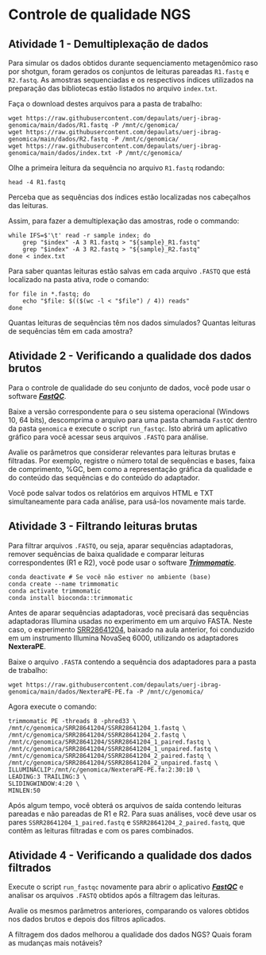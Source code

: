 # Controle de qualidade NGS

## Atividade 1 - Demultiplexação de dados

Para simular os dados obtidos durante sequenciamento metagenômico raso por shotgun, foram gerados os conjuntos de leituras pareadas `R1.fastq` e `R2.fastq`. As amostras sequenciadas e os respectivos índices utilizados na preparação das bibliotecas estão listados no arquivo `index.txt`.

Faça o download destes arquivos para a pasta de trabalho:

```
wget https://raw.githubusercontent.com/depaulats/uerj-ibrag-genomica/main/dados/R1.fastq -P /mnt/c/genomica/
wget https://raw.githubusercontent.com/depaulats/uerj-ibrag-genomica/main/dados/R2.fastq -P /mnt/c/genomica/
wget https://raw.githubusercontent.com/depaulats/uerj-ibrag-genomica/main/dados/index.txt -P /mnt/c/genomica/
```

Olhe a primeira leitura da sequência no arquivo `R1.fastq` rodando:

    head -4 R1.fastq

Perceba que as sequências dos índices estão localizadas nos cabeçalhos das leituras. 

Assim, para fazer a demultiplexação das amostras, rode o commando:

```
while IFS=$'\t' read -r sample index; do
    grep "$index" -A 3 R1.fastq > "${sample}_R1.fastq"
    grep "$index" -A 3 R2.fastq > "${sample}_R2.fastq"
done < index.txt
```

Para saber quantas leituras estão salvas em cada arquivo `.FASTQ` que está localizado na pasta ativa, rode o comando:

```
for file in *.fastq; do
    echo "$file: $(($(wc -l < "$file") / 4)) reads"
done
```

Quantas leituras de sequências têm nos dados simulados? Quantas leituras de sequências têm em cada amostra?


## Atividade 2 - Verificando a qualidade dos dados brutos

Para o controle de qualidade do seu conjunto de dados, você pode usar o software [***FastQC***](https://www.bioinformatics.babraham.ac.uk/projects/fastqc/).

Baixe a versão correspondente para o seu sistema operacional (Windows 10, 64 bits), descomprima o arquivo para uma pasta chamada `FastQC` dentro da pasta `genomica` e execute o script `run_fastqc`. Isto abrirá um aplicativo gráfico para você acessar seus arquivos `.FASTQ` para análise.

Avalie os parâmetros que considerar relevantes para leituras brutas e filtradas. Por exemplo, registre o número total de sequências e bases, faixa de comprimento, %GC, bem como a representação gráfica da qualidade e do conteúdo das sequências e do conteúdo do adaptador.

Você pode salvar todos os relatórios em arquivos HTML e TXT simultaneamente para cada análise, para usá-los novamente mais tarde.

## Atividade 3 - Filtrando leituras brutas

Para filtrar arquivos `.FASTQ`, ou seja, aparar sequências adaptadoras, remover sequências de baixa qualidade e comparar leituras correspondentes (R1 e R2), você pode usar o software [***Trimmomatic***](https://github.com/usadellab/Trimmomatic).

```
conda deactivate # Se você não estiver no ambiente (base)
conda create --name trimmomatic
conda activate trimmomatic
conda install bioconda::trimmomatic
```

Antes de aparar sequências adaptadoras, você precisará das sequências adaptadoras Illumina usadas no experimento em um arquivo FASTA. Neste caso, o experimento [SRR28641204](https://www.ncbi.nlm.nih.gov/sra/?term=SRR28641204), baixado na aula anterior, foi conduzido em um instrumento Illumina NovaSeq 6000, utilizando os adaptadores **NexteraPE**.

Baixe o arquivo `.FASTA` contendo a sequência dos adaptadores para a pasta de trabalho:

```
wget https://raw.githubusercontent.com/depaulats/uerj-ibrag-genomica/main/dados/NexteraPE-PE.fa -P /mnt/c/genomica/
```

Agora execute o comando:

```
trimmomatic PE -threads 8 -phred33 \
/mnt/c/genomica/SRR28641204/SSRR28641204_1.fastq \
/mnt/c/genomica/SRR28641204/SSRR28641204_2.fastq \
/mnt/c/genomica/SRR28641204/SSRR28641204_1_paired.fastq \
/mnt/c/genomica/SRR28641204/SSRR28641204_1_unpaired.fastq \
/mnt/c/genomica/SRR28641204/SSRR28641204_2_paired.fastq \
/mnt/c/genomica/SRR28641204/SSRR28641204_2_unpaired.fastq \
ILLUMINACLIP:/mnt/c/genomica/NexteraPE-PE.fa:2:30:10 \
LEADING:3 TRAILING:3 \
SLIDINGWINDOW:4:20 \
MINLEN:50
```

Após algum tempo, você obterá os arquivos de saída contendo leituras pareadas e não pareadas de R1 e R2. Para suas análises, você deve usar os pares `SSRR28641204_1_paired.fastq` e `SSRR28641204_2_paired.fastq`, que contêm as leituras filtradas e com os pares combinados.

## Atividade 4 - Verificando a qualidade dos dados filtrados

Execute o script `run_fastqc` novamente para abrir o aplicativo [***FastQC***](https://www.bioinformatics.babraham.ac.uk/projects/fastqc/) e analisar os arquivos `.FASTQ` obtidos após a filtragem das leituras.

Avalie os mesmos parâmetros anteriores, comparando os valores obtidos nos dados brutos e depois dos filtros aplicados.

A filtragem dos dados melhorou a qualidade dos dados NGS? Quais foram as mudanças mais notáveis?
